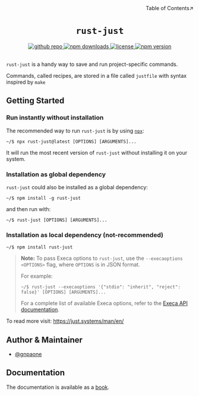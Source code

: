 <div align=right>Table of Contents↗️</div>

<h1 align=center><code>rust-just</code></h1>

<div align=center>
  <a href=https://github.com/gnpaone/rust-just>
    <img src=https://img.shields.io/badge/github-rust--just-silver?style=for-the-badge&logo=github&labelColor=black
 alt="github repo">
  </a>
  <a href=https://www.npmjs.com/package/rust-just>
    <img src=https://img.shields.io/npm/dm/rust-just?style=for-the-badge&color=orchid alt="npm downloads">
  </a>
  <a href=https://github.com/gnpaone/rust-just/blob/master/LICENSE>
    <img src=https://img.shields.io/npm/l/rust-just?style=for-the-badge alt="license">
  </a>
  <a href=https://www.npmjs.com/package/rust-just>
    <img src=https://img.shields.io/npm/v/rust-just?style=for-the-badge&labelColor=firebrick&color=tan&logo=npm
 alt="npm version">
  </a>
</div>
<br>

`rust-just` is a handy way to save and run project-specific commands.

Commands, called recipes, are stored in a file called `justfile` with syntax
inspired by `make`

## Getting Started

### Run instantly without installation

The recommended way to run `rust-just` is by using <a href="https://www.npmjs.com/package/npx">`npx`</a>:

```
~/$ npx rust-just@latest [OPTIONS] [ARGUMENTS]...
```

It will run the most recent version of `rust-just` without installing it on your system.

### Installation as global dependency

`rust-just` could also be installed as a global dependency:

```
~/$ npm install -g rust-just
```

and then run with:

```
~/$ rust-just [OPTIONS] [ARGUMENTS]...
```

### Installation as local dependency (not-recommended)

```
~/$ npm install rust-just
```

> **Note:** To pass Execa options to `rust-just`, use the `--execaoptions <OPTIONS>` flag, where `OPTIONS` is in JSON format.
>
> For example:
> 
> ```
> ~/$ rust-just --execaoptions '{"stdio": "inherit", "reject": false}' [OPTIONS] [ARGUMENTS]...
> ```
> 
> For a complete list of available Execa options, refer to the [Execa API documentation](https://github.com/sindresorhus/execa/blob/main/docs/api.md#options-1).

To read more visit: https://just.systems/man/en/

## Author & Maintainer

- [@gnpaone](https://www.github.com/gnpaone)

## Documentation

The documentation is available as a [book](https://just.systems/man/en/).
